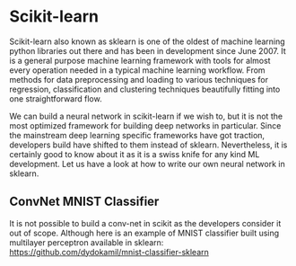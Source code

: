 # Scikit-learn

Scikit-learn also known as sklearn is one of the oldest of machine learning python libraries out there and has been in development since June 2007. It is a general purpose machine learning framework with tools for almost every operation needed in a typical machine learning workflow. From methods for data preprocessing and loading to various techniques for regression, classification and clustering techniques beautifully fitting into one straightforward flow. 


We can build a neural network in scikit-learn if we wish to, but it is not the most optimized framework for building deep networks in particular. Since the mainstream deep learning specific frameworks have got traction, developers build have shifted to them instead of sklearn. Nevertheless, it is certainly good to know about it as it is a swiss knife for any kind ML development. Let us have a look at how to write our own neural network in sklearn.


## ConvNet MNIST Classifier
It is not possible to build a conv-net in scikit as the developers consider it out of scope. Although here is an example of MNIST classifier built using multilayer perceptron available in sklearn: https://github.com/dydokamil/mnist-classifier-sklearn
